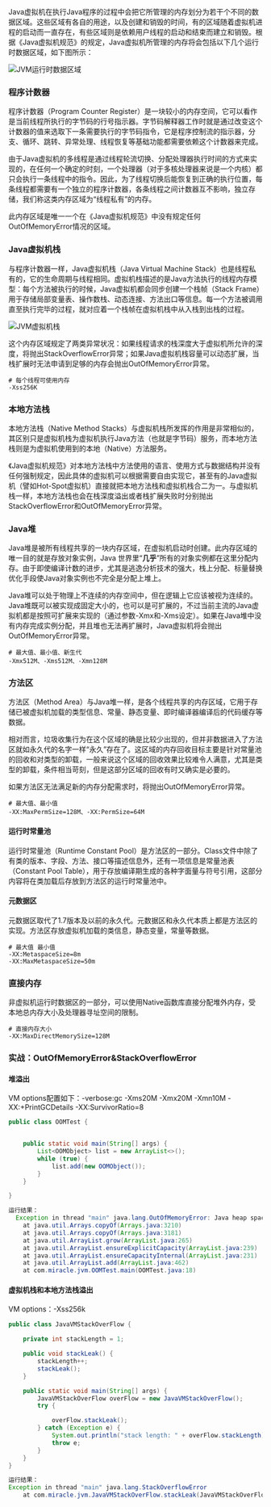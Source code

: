 Java虚拟机在执行Java程序的过程中会把它所管理的内存划分为若干个不同的数据区域。这些区域有各自的用途，以及创建和销毁的时间，有的区域随着虚拟机进程的启动而一直存在，有些区域则是依赖用户线程的启动和结束而建立和销毁。根据《Java虚拟机规范》的规定，Java虚拟机所管理的内存将会包括以下几个运行时数据区域，如下图所示：

![JVM运行时数据区域](/Users/miracle/miracle/githubdoc/document/掘金文档/jvm/JVM运行时数据区域.png)

### 程序计数器

程序计数器（Program Counter Register）是一块较小的内存空间，它可以看作是当前线程所执行的字节码的行号指示器。字节码解释器工作时就是通过改变这个计数器的值来选取下一条需要执行的字节码指令，它是程序控制流的指示器，分支、循环、跳转、异常处理、线程恢复等基础功能都需要依赖这个计数器来完成。

由于Java虚拟机的多线程是通过线程轮流切换、分配处理器执行时间的方式来实现的，在任何一个确定的时刻，一个处理器（对于多核处理器来说是一个内核）都只会执行一条线程中的指令。因此，为了线程切换后能恢复到正确的执行位置，每条线程都需要有一个独立的程序计数器，各条线程之间计数器互不影响，独立存储，我们称这类内存区域为“线程私有”的内存。

此内存区域是唯一一个在《Java虚拟机规范》中没有规定任何OutOfMemoryError情况的区域。

### Java虚拟机栈

与程序计数器一样，Java虚拟机栈（Java Virtual Machine Stack）也是线程私有的，它的生命周期与线程相同。虚拟机栈描述的是Java方法执行的线程内存模型：每个方法被执行的时候，Java虚拟机都会同步创建一个栈帧（Stack Frame）用于存储局部变量表、操作数栈、动态连接、方法出口等信息。每一个方法被调用直至执行完毕的过程，就对应着一个栈帧在虚拟机栈中从入栈到出栈的过程。 

![JVM虚拟机栈](/Users/miracle/miracle/githubdoc/document/掘金文档/jvm/JVM虚拟机栈.png)

这个内存区域规定了两类异常状况：如果线程请求的栈深度大于虚拟机所允许的深度，将抛出StackOverflowError异常；如果Java虚拟机栈容量可以动态扩展，当栈扩展时无法申请到足够的内存会抛出OutOfMemoryError异常。

```properties
# 每个线程可使用内存
-Xss256K
```

### 本地方法栈

本地方法栈（Native Method Stacks）与虚拟机栈所发挥的作用是非常相似的，其区别只是虚拟机栈为虚拟机执行Java方法（也就是字节码）服务，而本地方法栈则是为虚拟机使用到的本地（Native）方法服务。

《Java虚拟机规范》对本地方法栈中方法使用的语言、使用方式与数据结构并没有任何强制规定，因此具体的虚拟机可以根据需要自由实现它，甚至有的Java虚拟机（譬如Hot-Spot虚拟机）直接就把本地方法栈和虚拟机栈合二为一。与虚拟机栈一样，本地方法栈也会在栈深度溢出或者栈扩展失败时分别抛出StackOverflowError和OutOfMemoryError异常。

### Java堆

Java堆是被所有线程共享的一块内存区域，在虚拟机启动时创建。此内存区域的唯一目的就是存放对象实例，Java 世界里“**几乎**”所有的对象实例都在这里分配内存。由于即使编译计数的进步，尤其是逃逸分析技术的强大，栈上分配、标量替换优化手段使Java对象实例也不完全是分配上堆上。

Java堆可以处于物理上不连续的内存空间中，但在逻辑上它应该被视为连续的。Java堆既可以被实现成固定大小的，也可以是可扩展的，不过当前主流的Java虚拟机都是按照可扩展来实现的（通过参数-Xmx和-Xms设定）。如果在Java堆中没有内存完成实例分配，并且堆也无法再扩展时，Java虚拟机将会抛出OutOfMemoryError异常。 

```properties
# 最大值、最小值、新生代
-Xmx512M、-Xms512M、-Xmn128M
```



### 方法区

方法区（Method Area）与Java堆一样，是各个线程共享的内存区域，它用于存储已被虚拟机加载的类型信息、常量、静态变量、即时编译器编译后的代码缓存等数据。

相对而言，垃圾收集行为在这个区域的确是比较少出现的，但并非数据进入了方法区就如永久代的名字一样“永久”存在了。这区域的内存回收目标主要是针对常量池的回收和对类型的卸载，一般来说这个区域的回收效果比较难令人满意，尤其是类型的卸载，条件相当苛刻，但是这部分区域的回收有时又确实是必要的。

如果方法区无法满足新的内存分配需求时，将抛出OutOfMemoryError异常。

```properties
# 最大值、最小值
-XX:MaxPermSize=128M、-XX:PermSize=64M
```

#### 运行时常量池

运行时常量池（Runtime Constant Pool）是方法区的一部分。Class文件中除了有类的版本、字段、方法、接口等描述信息外，还有一项信息是常量池表（Constant Pool Table），用于存放编译期生成的各种字面量与符号引用，这部分内容将在类加载后存放到方法区的运行时常量池中。 

#### 元数据区

元数据区取代了1.7版本及以前的永久代。元数据区和永久代本质上都是方法区的实现。方法区存放虚拟机加载的类信息，静态变量，常量等数据。

```properties
# 最大值 最小值
-XX:MetaspaceSize=8m 
-XX:MaxMetaspaceSize=50m
```

### 直接内存

非虚拟机运行时数据区的一部分，可以使用Native函数库直接分配堆外内存，受本地总内存大小及处理器寻址空间的限制。

```properties
# 直接内存大小
-XX:MaxDirectMemorySize=128M
```

### 实战：OutOfMemoryError&StackOverflowError

#### 堆溢出

VM options配置如下：-verbose:gc -Xms20M -Xmx20M -Xmn10M -XX:+PrintGCDetails -XX:SurvivorRatio=8

```java
public class OOMTest {


    public static void main(String[] args) {
        List<OOMObject> list = new ArrayList<>();
        while (true) {
            list.add(new OOMObject());
        }
    }

}

运行结果：
  Exception in thread "main" java.lang.OutOfMemoryError: Java heap space
	at java.util.Arrays.copyOf(Arrays.java:3210)
	at java.util.Arrays.copyOf(Arrays.java:3181)
	at java.util.ArrayList.grow(ArrayList.java:265)
	at java.util.ArrayList.ensureExplicitCapacity(ArrayList.java:239)
	at java.util.ArrayList.ensureCapacityInternal(ArrayList.java:231)
	at java.util.ArrayList.add(ArrayList.java:462)
	at com.miracle.jvm.OOMTest.main(OOMTest.java:18)

```

#### 虚拟机栈和本地方法栈溢出

VM options：-Xss256k

```java
public class JavaVMStackOverFlow {

    private int stackLength = 1;

    public void stackLeak() {
        stackLength++;
        stackLeak();
    }

    public static void main(String[] args) {
        JavaVMStackOverFlow overFlow = new JavaVMStackOverFlow();
        try {

            overFlow.stackLeak();
        } catch (Exception e) {
            System.out.println("stack length: " + overFlow.stackLength);
            throw e;
        }
    }
}

运行结果：
Exception in thread "main" java.lang.StackOverflowError
	at com.miracle.jvm.JavaVMStackOverFlow.stackLeak(JavaVMStackOverFlow.java:15)
```

